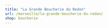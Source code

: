 ```yaml
---
title: "La Grande Boucherie du Redon"
url: /marseille/la-grande-boucherie-du-redon/
shop: boucherie
---
```

